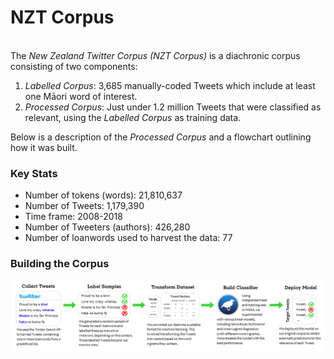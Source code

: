 # NZT Corpus
<br>
The <i>New Zealand Twitter Corpus (NZT Corpus)</i> is a diachronic corpus consisting of two components: 

1. <i>Labelled Corpus</i>: 3,685 manually-coded Tweets which include at least one Māori word of interest.
2. <i>Processed Corpus</i>: Just under 1.2 million Tweets that were classified as relevant, using the <i>Labelled Corpus</i> as training data. 

Below is a description of the <i>Processed Corpus</i> and a flowchart outlining how it was built. 

### Key Stats
* Number of tokens (words): 21,810,637 <br>
* Number of Tweets: 1,179,390 <br>
* Time frame: 2008-2018 <br>
* Number of Tweeters (authors): 426,280 <br>
* Number of loanwords used to harvest the data: 77

### Building the Corpus
 <img src="../pics/Process2.png" alt="Process" width="1500"/>
